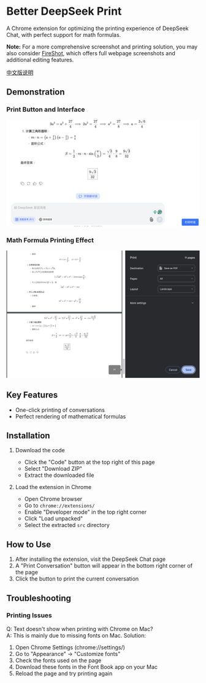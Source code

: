 # Better DeepSeek Print

A Chrome extension for optimizing the printing experience of DeepSeek Chat, with perfect support for math formulas.

**Note:** For a more comprehensive screenshot and printing solution, you may also consider [FireShot](https://chromewebstore.google.com/detail/mcbpblocgmgfnpjjppndjkmgjaogfceg), which offers full webpage screenshots and additional editing features.

[中文版说明](README_CN.md)

## Demonstration

### Print Button and Interface
![Print Button](demo1.png)

### Math Formula Printing Effect
![Math Formula Printing Effect](demo2.png)

## Key Features

- One-click printing of conversations
- Perfect rendering of mathematical formulas

## Installation

1. Download the code
   - Click the "Code" button at the top right of this page
   - Select "Download ZIP"
   - Extract the downloaded file

2. Load the extension in Chrome
   - Open Chrome browser
   - Go to `chrome://extensions/`
   - Enable "Developer mode" in the top right corner
   - Click "Load unpacked"
   - Select the extracted `src` directory

## How to Use

1. After installing the extension, visit the DeepSeek Chat page
2. A "Print Conversation" button will appear in the bottom right corner of the page
3. Click the button to print the current conversation

## Troubleshooting

### Printing Issues

Q: Text doesn't show when printing with Chrome on Mac?  
A: This is mainly due to missing fonts on Mac. Solution:
1. Open Chrome Settings (chrome://settings/)
2. Go to "Appearance" -> "Customize fonts"
3. Check the fonts used on the page
4. Download these fonts in the Font Book app on your Mac
5. Reload the page and try printing again 
